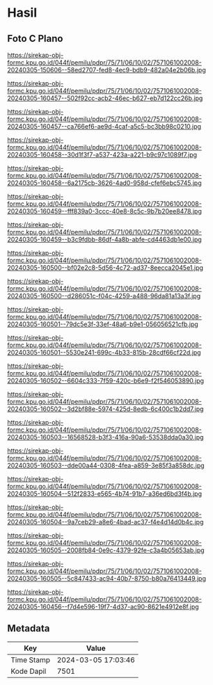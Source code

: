 # Hasil

## Foto C Plano

https://sirekap-obj-formc.kpu.go.id/044f/pemilu/pdpr/75/71/06/10/02/7571061002008-20240305-150606--58ed2707-fed8-4ec9-bdb9-482a04e2b06b.jpg

https://sirekap-obj-formc.kpu.go.id/044f/pemilu/pdpr/75/71/06/10/02/7571061002008-20240305-160457--502f92cc-acb2-46ec-b627-eb7d122cc26b.jpg

https://sirekap-obj-formc.kpu.go.id/044f/pemilu/pdpr/75/71/06/10/02/7571061002008-20240305-160457--ca766ef6-ae9d-4caf-a5c5-bc3bb98c0210.jpg

https://sirekap-obj-formc.kpu.go.id/044f/pemilu/pdpr/75/71/06/10/02/7571061002008-20240305-160458--30d1f3f7-a537-423a-a221-b9c97c1089f7.jpg

https://sirekap-obj-formc.kpu.go.id/044f/pemilu/pdpr/75/71/06/10/02/7571061002008-20240305-160458--6a2175cb-3626-4ad0-958d-cfef6ebc5745.jpg

https://sirekap-obj-formc.kpu.go.id/044f/pemilu/pdpr/75/71/06/10/02/7571061002008-20240305-160459--fff839a0-3ccc-40e8-8c5c-9b7b20ee8478.jpg

https://sirekap-obj-formc.kpu.go.id/044f/pemilu/pdpr/75/71/06/10/02/7571061002008-20240305-160459--b3c9fdbb-86df-4a8b-abfe-cd4463db1e00.jpg

https://sirekap-obj-formc.kpu.go.id/044f/pemilu/pdpr/75/71/06/10/02/7571061002008-20240305-160500--bf02e2c8-5d56-4c72-ad37-8eecca2045e1.jpg

https://sirekap-obj-formc.kpu.go.id/044f/pemilu/pdpr/75/71/06/10/02/7571061002008-20240305-160500--d286051c-f04c-4259-a488-96da81a13a3f.jpg

https://sirekap-obj-formc.kpu.go.id/044f/pemilu/pdpr/75/71/06/10/02/7571061002008-20240305-160501--79dc5e3f-33ef-48a6-b9e1-056056521cfb.jpg

https://sirekap-obj-formc.kpu.go.id/044f/pemilu/pdpr/75/71/06/10/02/7571061002008-20240305-160501--5530e241-699c-4b33-815b-28cdf66cf22d.jpg

https://sirekap-obj-formc.kpu.go.id/044f/pemilu/pdpr/75/71/06/10/02/7571061002008-20240305-160502--6604c333-7f59-420c-b6e9-f2f546053890.jpg

https://sirekap-obj-formc.kpu.go.id/044f/pemilu/pdpr/75/71/06/10/02/7571061002008-20240305-160502--3d2bf88e-5974-425d-8edb-6c400c1b2dd7.jpg

https://sirekap-obj-formc.kpu.go.id/044f/pemilu/pdpr/75/71/06/10/02/7571061002008-20240305-160503--16568528-b3f3-416a-90a6-53538dda0a30.jpg

https://sirekap-obj-formc.kpu.go.id/044f/pemilu/pdpr/75/71/06/10/02/7571061002008-20240305-160503--dde00a44-0308-4fea-a859-3e85f3a858dc.jpg

https://sirekap-obj-formc.kpu.go.id/044f/pemilu/pdpr/75/71/06/10/02/7571061002008-20240305-160504--512f2833-e565-4b74-91b7-a36ed6bd3f4b.jpg

https://sirekap-obj-formc.kpu.go.id/044f/pemilu/pdpr/75/71/06/10/02/7571061002008-20240305-160504--9a7ceb29-a8e6-4bad-ac37-f4e4d14d0b4c.jpg

https://sirekap-obj-formc.kpu.go.id/044f/pemilu/pdpr/75/71/06/10/02/7571061002008-20240305-160505--2008fb84-0e9c-4379-92fe-c3a4b05653ab.jpg

https://sirekap-obj-formc.kpu.go.id/044f/pemilu/pdpr/75/71/06/10/02/7571061002008-20240305-160505--5c847433-ac94-40b7-8750-b80a76413449.jpg

https://sirekap-obj-formc.kpu.go.id/044f/pemilu/pdpr/75/71/06/10/02/7571061002008-20240305-160456--f7d4e596-19f7-4d37-ac90-8621e4912e8f.jpg


## Metadata

| Key        | Value               |
| ---------- | ------------------- |
| Time Stamp | 2024-03-05 17:03:46 |
| Kode Dapil | 7501                |



